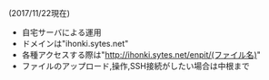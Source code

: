 (2017/11/22現在)

 - 自宅サーバによる運用
 - ドメインは"ihonki.sytes.net"
 - 各種アクセスする際は"http://ihonki.sytes.net/enpit/(ファイル名)"
 - ファイルのアップロード,操作,SSH接続がしたい場合は中根まで
